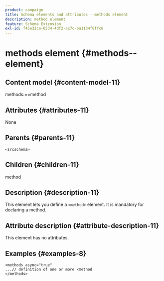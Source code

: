 ```yaml
---
product: campaign
title: Schema elements and attributes - methods element
description: method element
feature: Schema Extension
exl-id: f45e32ce-6534-4df2-ac7c-ba1134f0ffc8
---
```

# methods element {#methods--element}

## Content model {#content-model-11}

methods:==method

## Attributes {#attributes-11}

None

## Parents {#parents-11}

`<srcschema>`

## Children {#children-11}

method

## Description {#description-11}

This element lets you define a `<method>`  element. It is mandatory for declaring a method.

## Attribute description {#attribute-description-11}

This element has no attributes.

## Examples {#examples-8}

```
<methods async="true"
...// definition of one or more <method
</methods>
```
